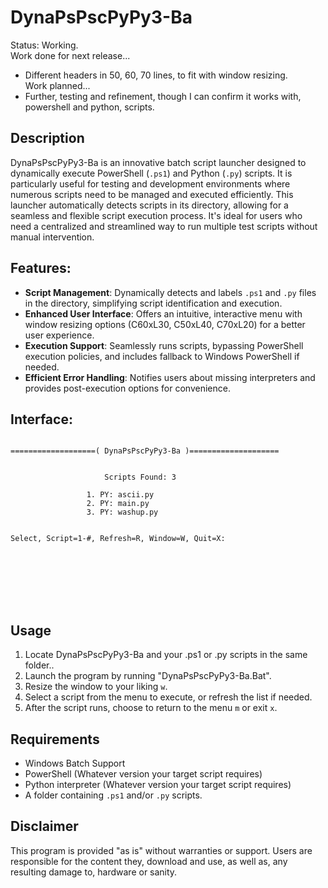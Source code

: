 # DynaPsPscPyPy3-Ba

Status: Working.
<br>Work done for next release...
- Different headers in 50, 60, 70 lines, to fit with window resizing.
<br>Work planned...
- Further, testing and refinement, though I can confirm it works with, powershell and python, scripts.

## Description
DynaPsPscPyPy3-Ba is an innovative batch script launcher designed to dynamically execute PowerShell (`.ps1`) and Python (`.py`) scripts. It is particularly useful for testing and development environments where numerous scripts need to be managed and executed efficiently. This launcher automatically detects scripts in its directory, allowing for a seamless and flexible script execution process. It's ideal for users who need a centralized and streamlined way to run multiple test scripts without manual intervention.

## Features:
- **Script Management**: Dynamically detects and labels `.ps1` and `.py` files in the directory, simplifying script identification and execution.
- **Enhanced User Interface**: Offers an intuitive, interactive menu with window resizing options (C60xL30, C50xL40, C70xL20) for a better user experience.
- **Execution Support**: Seamlessly runs scripts, bypassing PowerShell execution policies, and includes fallback to Windows PowerShell if needed.
- **Efficient Error Handling**: Notifies users about missing interpreters and provides post-execution options for convenience. 

## Interface:
```

===================( DynaPsPscPyPy3-Ba )====================


                     Scripts Found: 3

                 1. PY: ascii.py
                 2. PY: main.py
                 3. PY: washup.py


Select, Script=1-#, Refresh=R, Window=W, Quit=X:








```

## Usage
1. Locate DynaPsPscPyPy3-Ba and your .ps1 or .py scripts in the same folder..
2. Launch the program by running "DynaPsPscPyPy3-Ba.Bat".
3. Resize the window to your liking `w`.
4. Select a script from the menu to execute, or refresh the list if needed.
5. After the script runs, choose to return to the menu `m` or exit `x`.

## Requirements
- Windows Batch Support
- PowerShell (Whatever version your target script requires)
- Python interpreter (Whatever version your target script requires)
- A folder containing `.ps1` and/or `.py` scripts.

## Disclaimer
This program is provided "as is" without warranties or support. Users are responsible for the content they, download and use, as well as, any resulting damage to, hardware or sanity.
